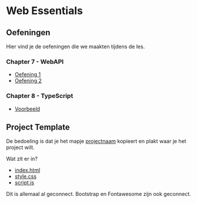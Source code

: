 # Web Essentials

## Oefeningen

Hier vind je de oefeningen die we maakten tijdens de les.

### Chapter 7 - WebAPI

- [Oefening 1](./07_WebAPI/oefening_1/)
- [Oefening 2](./07_WebAPI/oefening_2/)

### Chapter 8 - TypeScript

- [Voorbeeld](./08_TypeScript/voorbeeld/)

## Project Template

De bedoeling is dat je het mapje [projectnaam](./project_template/projectnaam/) kopieert en plakt waar je het project wilt.

Wat zit er in?

- [index.html](./project_template/projectnaam/index.html)
- [style.css](./project_template/projectnaam/recourses/css/style.css)
- [script.js](./project_template/projectnaam/recourses/js/script.js)

Dit is allemaal al geconnect.
Bootstrap en Fontawesome zijn ook geconnect.
